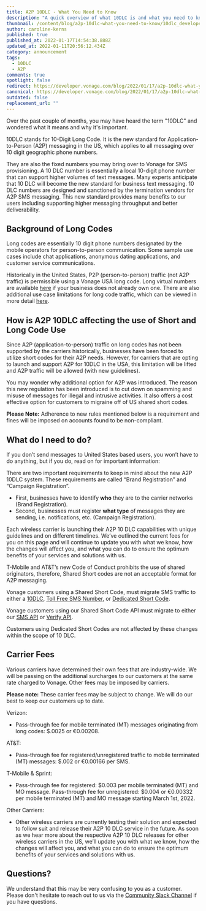 ```yaml
---
title: A2P 10DLC - What You Need to Know
description: "A quick overview of what 10DLC is and what you need to know moving forward. "
thumbnail: /content/blog/a2p-10dlc-what-you-need-to-know/10dlc_developers.png
author: caroline-kerns
published: true
published_at: 2022-01-17T14:54:38.888Z
updated_at: 2022-01-11T20:56:12.434Z
category: announcement
tags:
  - 10DLC
  - A2P
comments: true
spotlight: false
redirect: https://developer.vonage.com/blog/2022/01/17/a2p-10dlc-what-you-need-to-know
canonical: https://developer.vonage.com/blog/2022/01/17/a2p-10dlc-what-you-need-to-know
outdated: false
replacement_url: ""
---
```

Over the past couple of months, you may have heard the term "10DLC" and wondered what it means and why it's important. 

10DLC stands for 10-Digit Long Code. It is the new standard for Application-to-Person (A2P) messaging in the US, which applies to all messaging over 10 digit geographic phone numbers. 

They are also the fixed numbers you may bring over to Vonage for SMS provisioning. A 10 DLC number is essentially a local 10-digit phone number that can support higher volumes of text messages. Many experts anticipate that 10 DLC will become the new standard for business text messaging. 10 DLC numbers are designed and sanctioned by the termination vendors for A2P SMS messaging. This new standard provides many benefits to our users including supporting higher messaging throughput and better deliverability.

## Background of Long Codes

Long codes are essentially 10 digit phone numbers designated by the mobile operators for person-to-person communication. Some sample use cases include chat applications, anonymous dating applications, and customer service communications.

Historically in the United States, P2P (person-to-person) traffic (not A2P traffic) is permissible using a Vonage USA long code. Long virtual numbers are available [here](https://dashboard.nexmo.com/private/numbers#add_number) if your business does not already own one. There are also additional use case limitations for long code traffic, which can be viewed in more detail [here](https://help.nexmo.com/hc/en-us/articles/204017023-USA-SMS-Features-Restrictions).

## How is A2P 10DLC affecting the use of Short and Long Code Use

Since A2P (application-to-person) traffic on long codes has not been supported by the carriers historically, businesses have been forced to utilize short codes for their A2P needs. However, for carriers that are opting to launch and support A2P for 10DLC in the USA, this limitation will be lifted and A2P traffic will be allowed (with new guidelines).

You may wonder why additional option for A2P was introduced. The reason this new regulation has been introduced is to cut down on spamming and misuse of messages for illegal and intrusive activities. It also offers a cost effective option for customers to migraine off of US shared short codes.

**Please Note:** Adherence to new rules mentioned below is a requirement and fines will be imposed on accounts found to be non-compliant.

## What do I need to do?

If you don’t send messages to United States based users, you won’t have to do anything, but if you do, read on for important information:

There are two important requirements to keep in mind about the new A2P 10DLC system. These requirements are called “Brand Registration” and “Campaign Registration”. 

* First, businesses have to identify **who** they are to the carrier networks (Brand Registration). 
* Second, businesses must register **what type** of messages they are sending, i.e. notifications, etc. (Campaign Registration). 

Each wireless carrier is launching their A2P 10 DLC capabilities with unique guidelines and on different timelines. We’ve outlined the current fees for you on this page and will continue to update you with what we know, how the changes will affect you, and what you can do to ensure the optimum benefits of your services and solutions with us.

T-Mobile and AT&T’s new Code of Conduct prohibits the use of shared originators, therefore, Shared Short codes are not an acceptable format for A2P messaging.

Vonage customers using a Shared Short Code, must migrate SMS traffic to either a [10DLC](https://help.nexmo.com/hc/en-us/articles/360027503992), [Toll Free SMS Number](https://help.nexmo.com/hc/en-us/articles/115011767768), or [Dedicated Short Code](https://help.nexmo.com/hc/en-us/articles/360050950831).

Vonage customers using our Shared Short Code API must migrate to either our [SMS API](https://developer.vonage.com/messaging/sms/overview) or [Verify API](https://developer.vonage.com/verify/overview).

Customers using Dedicated Short Codes are not affected by these changes within the scope of 10 DLC.

## Carrier Fees

Various carriers have determined their own fees that are industry-wide. We will be passing on the additional surcharges to our customers at the same rate charged to Vonage. Other fees may be imposed by carriers. 

**Please note:** These carrier fees may be subject to change. We will do our best to keep our customers up to date.

Verizon:

* Pass-through fee for mobile terminated (MT) messages originating from long codes: $.0025 or €0.00208.

AT&T: 

* Pass-through fee for registered/unregistered traffic to mobile terminated (MT) messages: $.002 or €0.00166 per SMS. 

T-Mobile & Sprint:

* Pass-through fee for registered: $0.003 per mobile terminated (MT) and MO message. Pass-through fee for unregistered: $0.004 or €0.00332 per mobile terminated (MT) and MO message starting March 1st, 2022.

Other Carriers:

* Other wireless carriers are currently testing their solution and expected to follow suit and release their A2P 10 DLC service in the future. As soon as we hear more about the respective A2P 10 DLC releases for other wireless carriers in the US, we’ll update you with what we know, how the changes will affect you, and what you can do to ensure the optimum benefits of your services and solutions with us.

## Questions?

We understand that this may be very confusing to you as a customer. Please don't hesitate to reach out to us via the [Community Slack Channel](https://developer.vonage.com/community/slack) if you have questions.